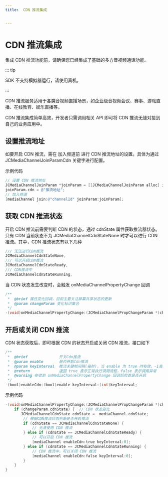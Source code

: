 ```yaml
---
title:  CDN 推流集成


---
```


# CDN 推流集成

集成 CDN 推流功能前，请确保您已经集成了基础的多方音视频通话功能。

::: tip

SDK 不支持模拟器运行，请使用真机。

:::

CDN 推流服务适用于各类音视频直播场景，如企业级音视频会议、赛事、游戏直播、在线教育、娱乐直播等。

CDN 推流集成简单高效，开发者只需调用相关 API 即可将 CDN 推流无缝对接到自己的业务应用中。

## 设置推流地址

如要开启 CDN 推流，需在 加入频道前 进行 CDN 推流地址的设置。具体为通过 JCMediaChannelJoinParamCdn 关键字进行配置。

示例代码

```objective-c
// 设置 CDN 推流地址
JCMediaChannelJoinParam *joinParam = [[JCMediaChannelJoinParam alloc] init];
joinParam.cdn = @"推流地址";
// 加入频道
[mediaChannel join:@"channelId" joinParam:joinParam];
```

## 获取 CDN 推流状态

开启 CDN 推流前需要判断 CDN 的状态，通过 cdnState 属性获取推流器状态。只有 CDN 当前状态不为 JCMediaChannelCdnStateNone 时才可以进行 CDN 推流。其中，CDN 推流状态有以下几种

```objective-c
/// 无法进行CDN推流
JCMediaChannelCdnStateNone,
/// 可以开启CDN推流
JCMediaChannelCdnStateReady,
/// CDN推流中
JCMediaChannelCdnStateRunning,
```

当 CDN 状态发生改变时，会触发 onMediaChannelPropertyChange 回调

```objective-c
/**
 *  @brief 属性变化回调，目前主要关注屏幕共享状态的更新
 *  @param changeParam 变化标识集合
 */
-(void)onMediaChannelPropertyChange:(JCMediaChannelPropChangeParam *)changeParam;
```



## 开启或关闭 CDN 推流

CDN 状态获取后，即可根据 CDN 的状态开启或关闭 CDN 推流，接口如下

```objective-c
/**
 *  @brief              开关Cdn推流
 *  @param enable       是否开启Cdn推流
 *  @param keyInterval  推流关键帧间隔(毫秒)，当 enable 为 true 时有效，-1表示使用默认值(5000毫秒)，有效值需要>=1000
 *  @return             返回 true 表示正常执行调用流程，false 表示调用异常
 *  @warning 在收到 onMediaChannelPropertyChange 回调后检查是否开启
 */
-(bool)enableCdn:(bool)enable keyInterval:(int)keyInterval;
```

示例代码

```objective-c
-(void)onMediaChannelPropertyChange:(JCMediaChannelPropChangeParam *)changeParam {
    if (changeParam.cdnState) {  // CDN 状态变化
       JCMediaChannelCdnState cdnState =  mediaChannel.cdnState;
        // 根据CDN推流状态判断是否开启推流
        if (cdnState == JCMediaChannelCdnStateNone) {
            // 无法使用 CDN 推流
        } else if (cdnState == JCMediaChannelCdnStateReady) {
            // 可以开启 CDN 推流
            [mediaChannel enableCdn:true keyInterval:0];
        } else if (cdnState == JCMediaChannelCdnStateRunning) {
            // CDN 推流中，可以关闭 CDN 推流
            [mediaChannel enableCdn:false keyInterval:0];
        }
    }
}
```

